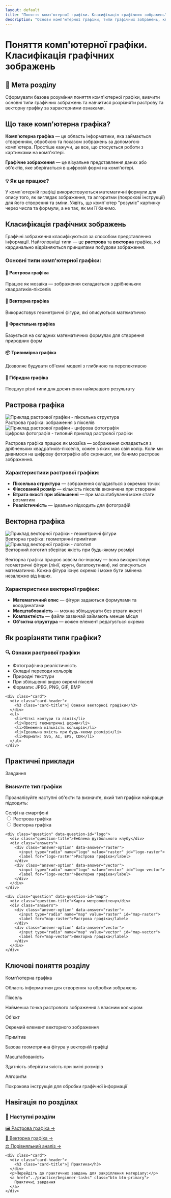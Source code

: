 ```yaml
---
layout: default
title: "Поняття комп'ютерної графіки. Класифікація графічних зображень"
description: "Основи комп'ютерної графіки, типи графічних зображень, класифікація растрової та векторної графіки"
---
```


<link rel="stylesheet" href="../styles/custom.css">

# Поняття комп'ютерної графіки. Класифікація графічних зображень

<div class="content-wrapper">
  <div class="card">
    <div class="card-header">
      <h2 class="card-title">🎯 Мета розділу</h2>
    </div>
    <p>Сформувати базове розуміння поняття комп'ютерної графіки, вивчити основні типи графічних зображень та навчитися розрізняти растрову та векторну графіку за характерними ознаками.</p>
  </div>
</div>

## Що таке комп'ютерна графіка?

**Комп'ютерна графіка** — це область інформатики, яка займається створенням, обробкою та показом зображень за допомогою комп'ютера. Простіше кажучи, це все, що стосується роботи з картинками на комп'ютері.

**Графічне зображення** — це візуальне представлення даних або об'єктів, яке зберігається в цифровій формі на комп'ютері.

<div class="content-wrapper">
  <div class="card">
    <div class="card-header">
      <h3 class="card-title">💡 Як це працює?</h3>
    </div>
    <p>У комп'ютерній графіці використовуються математичні формули для опису того, як виглядає зображення, та алгоритми (покрокові інструкції) для його створення та зміни. Уявіть, що комп'ютер "розуміє" картинку через числа та формули, а не так, як ми її бачимо.</p>
  </div>
</div>

## Класифікація графічних зображень

Графічні зображення класифікуються за способом представлення інформації. Найголовніші типи — це **растрова** та **векторна** графіка, які кардинально відрізняються принципами побудови зображення.

### Основні типи комп'ютерної графіки:

<div class="grid grid-2">
  <div class="card">
    <div class="card-header">
      <h4 class="card-title">🔸 Растрова графіка</h4>
    </div>
    <p>Працює як мозаїка — зображення складається з дрібненьких квадратиків-пікселів</p>
  </div>
  
  <div class="card">
    <div class="card-header">
      <h4 class="card-title">📐 Векторна графіка</h4>
    </div>
    <p>Використовує геометричні фігури, які описуються математично</p>
  </div>
  
  <div class="card">
    <div class="card-header">
      <h4 class="card-title">🌿 Фрактальна графіка</h4>
    </div>
    <p>Базується на складних математичних формулах для створення природних форм</p>
  </div>
  
  <div class="card">
    <div class="card-header">
      <h4 class="card-title">📦 Тривимірна графіка</h4>
    </div>
    <p>Дозволяє будувати об'ємні моделі з глибиною та перспективою</p>
  </div>
  
  <div class="card">
    <div class="card-header">
      <h4 class="card-title">🔗 Гібридна графіка</h4>
    </div>
    <p>Поєднує різні типи для досягнення найкращого результату</p>
  </div>
</div>

## Растрова графіка

<div class="image-comparison">
  <div class="image-container">
    <img src="../resources/images/image1.png" alt="Приклад растрової графіки - піксельна структура" loading="lazy">
    <div class="image-caption">Растрова графіка: зображення з пікселів</div>
  </div>
  <div class="image-container">
    <img src="../resources/images/image2.png" alt="Приклад растрової графіки - цифрова фотографія" loading="lazy">
    <div class="image-caption">Цифрова фотографія - типовий приклад растрової графіки</div>
  </div>
</div>

Растрова графіка працює як мозаїка — зображення складається з дрібненьких квадратиків-пікселів, кожен з яких має свій колір. Коли ми дивимося на цифрову фотографію або скриншот, ми бачимо растрове зображення.

### Характеристики растрової графіки:
- **Піксельна структура** — зображення складається з окремих точок
- **Фіксований розмір** — кількість пікселів визначена при створенні
- **Втрата якості при збільшенні** — при масштабуванні може стати розмитим
- **Реалістичність** — ідеально підходить для фотографій

## Векторна графіка

<div class="image-comparison">
  <div class="image-container">
    <img src="../resources/images/image3.png" alt="Приклад векторної графіки - геометричні фігури" loading="lazy">
    <div class="image-caption">Векторна графіка: геометричні примітиви</div>
  </div>
  <div class="image-container">
    <img src="../resources/images/image4.png" alt="Приклад векторної графіки - логотип" loading="lazy">
    <div class="image-caption">Векторний логотип зберігає якість при будь-якому розмірі</div>
  </div>
</div>

Векторна графіка працює зовсім по-іншому — вона використовує геометричні фігури (лінії, круги, багатокутники), які описуються математично. Кожна фігура існує окремо і може бути змінена незалежно від інших.

### Характеристики векторної графіки:
- **Математичний опис** — фігури задаються формулами та координатами
- **Масштабованість** — можна збільшувати без втрати якості
- **Компактність** — файли зазвичай займають менше місця
- **Об'єктна структура** — кожен елемент редагується окремо

## Як розрізняти типи графіки?

<div class="content-wrapper">
  <div class="grid grid-2">
    <div class="card">
      <div class="card-header">
        <h3 class="card-title">🔍 Ознаки растрової графіки</h3>
      </div>
      <ul>
        <li>Фотографічна реалістичність</li>
        <li>Складні переходи кольорів</li>
        <li>Природні текстури</li>
        <li>При збільшенні видно окремі пікселі</li>
        <li>Формати: JPEG, PNG, GIF, BMP</li>
      </ul>
    </div>
    
    <div class="card">
      <div class="card-header">
        <h3 class="card-title">📐 Ознаки векторної графіки</h3>
      </div>
      <ul>
        <li>Чіткі контури та лінії</li>
        <li>Прості геометричні форми</li>
        <li>Обмежена кількість кольорів</li>
        <li>Ідеальна якість при будь-якому розмірі</li>
        <li>Формати: SVG, AI, EPS, CDR</li>
      </ul>
    </div>
  </div>
</div>

## Практичні приклади

<div class="task">
  <div class="task-level beginner">Завдання</div>
  <h3>Визначте тип графіки</h3>
  <p>Проаналізуйте наступні об'єкти та визначте, який тип графіки найкраще підходить:</p>
  
  <div class="quiz-container" data-test-id="classification-test">
    <div class="question" data-question-id="photo">
      <div class="question-title">Селфі на смартфоні</div>
      <div class="answers">
        <div class="answer-option" data-answer="raster">
          <input type="radio" name="photo" value="raster" id="photo-raster">
          <label for="photo-raster">Растрова графіка</label>
        </div>
        <div class="answer-option" data-answer="vector">
          <input type="radio" name="photo" value="vector" id="photo-vector">
          <label for="photo-vector">Векторна графіка</label>
        </div>
      </div>
    </div>
    
    <div class="question" data-question-id="logo">
      <div class="question-title">Емблема футбольного клубу</div>
      <div class="answers">
        <div class="answer-option" data-answer="raster">
          <input type="radio" name="logo" value="raster" id="logo-raster">
          <label for="logo-raster">Растрова графіка</label>
        </div>
        <div class="answer-option" data-answer="vector">
          <input type="radio" name="logo" value="vector" id="logo-vector">
          <label for="logo-vector">Векторна графіка</label>
        </div>
      </div>
    </div>
    
    <div class="question" data-question-id="map">
      <div class="question-title">Карта метрополітену</div>
      <div class="answers">
        <div class="answer-option" data-answer="raster">
          <input type="radio" name="map" value="raster" id="map-raster">
          <label for="map-raster">Растрова графіка</label>
        </div>
        <div class="answer-option" data-answer="vector">
          <input type="radio" name="map" value="vector" id="map-vector">
          <label for="map-vector">Векторна графіка</label>
        </div>
      </div>
    </div>
  </div>
</div>

## Ключові поняття розділу

<div class="grid grid-3">
  <div class="glossary-term">
    <div class="glossary-term-title">Комп'ютерна графіка</div>
    <p>Область інформатики для створення та обробки зображень</p>
  </div>
  
  <div class="glossary-term">
    <div class="glossary-term-title">Піксель</div>
    <p>Найменша точка растрового зображення з власним кольором</p>
  </div>
  
  <div class="glossary-term">
    <div class="glossary-term-title">Об'єкт</div>
    <p>Окремий елемент векторного зображення</p>
  </div>
  
  <div class="glossary-term">
    <div class="glossary-term-title">Примітив</div>
    <p>Базова геометрична фігура у векторній графіці</p>
  </div>
  
  <div class="glossary-term">
    <div class="glossary-term-title">Масштабованість</div>
    <p>Здатність зберігати якість при зміні розмірів</p>
  </div>
  
  <div class="glossary-term">
    <div class="glossary-term-title">Алгоритм</div>
    <p>Покрокова інструкція для обробки графічної інформації</p>
  </div>
</div>

## Навігація по розділах

<div class="content-wrapper">
  <div class="grid grid-2">
    <div class="card">
      <div class="card-header">
        <h3 class="card-title">📖 Наступні розділи</h3>
      </div>
      <ul style="list-style: none; padding: 0;">
        <li style="margin-bottom: 0.5rem;">
          <a href="raster-graphics" class="btn btn-outline" style="width: 100%; text-align: left;">
            🖼️ Растрова графіка →
          </a>
        </li>
        <li style="margin-bottom: 0.5rem;">
          <a href="vector-graphics" class="btn btn-outline" style="width: 100%; text-align: left;">
            📐 Векторна графіка →
          </a>
        </li>
        <li style="margin-bottom: 0.5rem;">
          <a href="comparison" class="btn btn-outline" style="width: 100%; text-align: left;">
            ⚖️ Порівняльний аналіз →
          </a>
        </li>
      </ul>
    </div>
    
    <div class="card">
      <div class="card-header">
        <h3 class="card-title">🎯 Практика</h3>
      </div>
      <p>Перейдіть до практичних завдань для закріплення матеріалу:</p>
      <a href="../practice/beginner-tasks" class="btn btn-primary">
        Практичні завдання
      </a>
    </div>
  </div>
</div>

<script src="../scripts/interactive.js"></script>

<script>
// Правильні відповіді для тесту класифікації
window.classificationAnswers = {
  'photo': 'raster',
  'logo': 'vector', 
  'map': 'vector'
};

// Перевизначаємо функцію перевірки для цього тесту
document.addEventListener('DOMContentLoaded', function() {
  const checkButton = document.querySelector('.check-test[data-test-id="classification-test"]');
  if (checkButton) {
    checkButton.addEventListener('click', function() {
      const questions = document.querySelectorAll('#classification-test .question');
      let correct = 0;
      let total = questions.length;
      
      questions.forEach(question => {
        const questionId = question.dataset.questionId;
        const selectedInput = question.querySelector('input:checked');
        const correctAnswer = window.classificationAnswers[questionId];
        
        // Очищаємо попередні стилі
        question.querySelectorAll('.answer-option').forEach(option => {
          option.classList.remove('correct', 'incorrect');
        });
        
        // Відмічаємо правильну відповідь
        question.querySelectorAll('.answer-option').forEach(option => {
          if (option.dataset.answer === correctAnswer) {
            option.classList.add('correct');
          }
        });
        
        // Відмічаємо вибрану відповідь, якщо вона неправильна
        if (selectedInput) {
          const selectedOption = selectedInput.closest('.answer-option');
          if (selectedInput.value === correctAnswer) {
            correct++;
          } else {
            selectedOption.classList.add('incorrect');
          }
        }
      });
      
      // Показуємо результат
      const percentage = (correct / total) * 100;
      let resultClass = 'error';
      let resultText = 'Потрібно більше вивчити матеріал';
      
      if (percentage >= 80) {
        resultClass = 'success';
        resultText = 'Відмінно! Ви добре засвоїли матеріал';
      } else if (percentage >= 60) {
        resultClass = 'warning';
        resultText = 'Непогано, але є над чим працювати';
      }
      
      Utils.showNotification(`${resultText}. Результат: ${correct}/${total}`, resultClass.replace('error', 'warning'));
    });
  }
});
</script>

